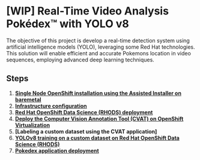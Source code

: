 # [WIP] Real-Time Video Analysis Pokédex™ with YOLO v8
The objective of this project is develop a real-time detection system using artificial intelligence models (YOLO), leveraging some Red Hat technologies. This solution will enable efficient and accurate Pokemons location in video sequences, employing advanced deep learning techniques.

## Steps
1. **[Single Node OpenShift installation using the Assisted Installer on baremetal](https://github.com/dialvare/pokedex-demo/blob/main/docs/sno.md)**
2. **[Infrastructure configuration](https://github.com/dialvare/pokedex-demo/blob/main/docs/infra.md)**
3. **[Red Hat OpenShift Data Science (RHODS) deployment](https://github.com/dialvare/pokedex-demo/blob/main/docs/rhods.md)**
4. **[Deploy the Computer Vision Annotation Tool (CVAT) on OpenShift Virtualization](https://github.com/dialvare/pokedex-demo/blob/main/docs/cvat.md)**
5. **[Labeling a custom dataset using the CVAT application]**
6. **[YOLOv8 training on a custom dataset on Red Hat OpenShift Data Science (RHODS)](https://github.com/dialvare/pokedex-demo/blob/main/Pokedex_YOLO_v8.ipynb)**
7. **[Pokedex application deployment](https://github.com/dialvare/pokedex-demo/blob/main/docs/deploy.md)**
